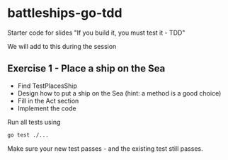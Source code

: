 # battleships-go-tdd

Starter code for slides "If you build it, you must test it - TDD"

We will add to this during the session

## Exercise 1 - Place a ship on the Sea

- Find TestPlacesShip
- Design how to put a ship on the Sea (hint: a method is a good choice)
- Fill in the Act section
- Implement the code

Run all tests using

```bash
go test ./...
```

Make sure your new test passes - and the existing test still passes.
